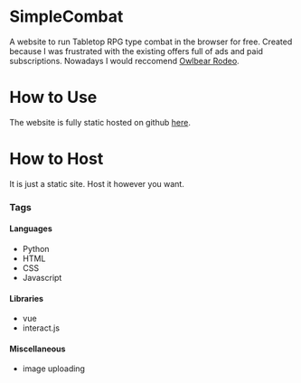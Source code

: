 # SimpleCombat
A website to run Tabletop RPG type combat in the browser for free. Created because I was frustrated with the existing offers full of ads and paid subscriptions. Nowadays I would reccomend [Owlbear Rodeo](https://www.owlbear.rodeo).

# How to Use
The website is fully static hosted on github [here](https://chluebi.github.io/SimpleCombat/).

# How to Host
It is just a static site. Host it however you want.

### Tags

#### Languages
- Python
- HTML
- CSS
- Javascript

#### Libraries
- vue
- interact.js

#### Miscellaneous
- image uploading
